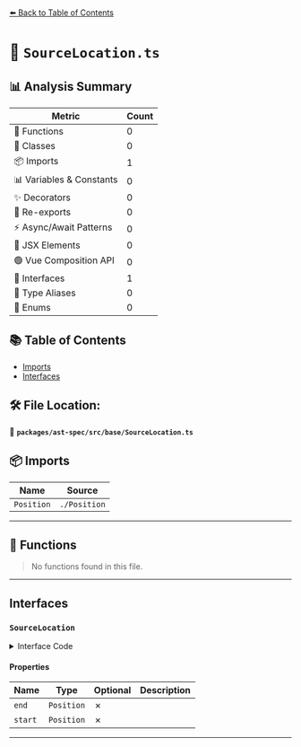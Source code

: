 [⬅️ Back to Table of Contents](../../../../index.md)

# 📄 `SourceLocation.ts`

## 📊 Analysis Summary

| Metric | Count |
|--------|-------|
| 🔧 Functions | 0 |
| 🧱 Classes | 0 |
| 📦 Imports | 1 |
| 📊 Variables & Constants | 0 |
| ✨ Decorators | 0 |
| 🔄 Re-exports | 0 |
| ⚡ Async/Await Patterns | 0 |
| 💠 JSX Elements | 0 |
| 🟢 Vue Composition API | 0 |
| 📐 Interfaces | 1 |
| 📑 Type Aliases | 0 |
| 🎯 Enums | 0 |

## 📚 Table of Contents

- [Imports](#imports)
- [Interfaces](#interfaces)

## 🛠️ File Location:
📂 **`packages/ast-spec/src/base/SourceLocation.ts`**

## 📦 Imports

| Name | Source |
|------|--------|
| `Position` | `./Position` |


---

## 🔧 Functions

> No functions found in this file.


---

## Interfaces

### `SourceLocation`

<details><summary>Interface Code</summary>

```ts
export interface SourceLocation {
  /**
   * The position of the first character after the parsed source region
   */
  end: Position;
  /**
   * The position of the first character of the parsed source region
   */
  start: Position;
}
```
</details>

#### Properties

| Name | Type | Optional | Description |
|------|------|----------|-------------|
| `end` | `Position` | ✗ |  |
| `start` | `Position` | ✗ |  |


---
